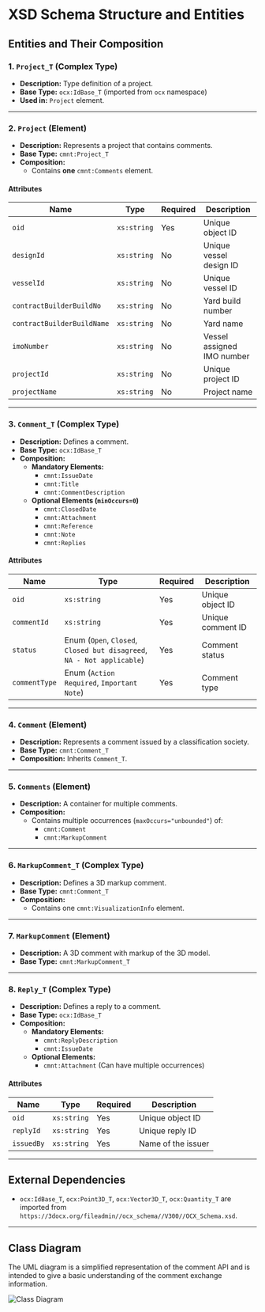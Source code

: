 # **XSD Schema Structure and Entities**

## **Entities and Their Composition**

### **1. `Project_T` (Complex Type)**
- **Description:** Type definition of a project.
- **Base Type:** `ocx:IdBase_T` (imported from `ocx` namespace)
- **Used in:** `Project` element.

---

### **2. `Project` (Element)**
- **Description:** Represents a project that contains comments.
- **Base Type:** `cmnt:Project_T`
- **Composition:**
  - Contains **one** `cmnt:Comments` element.

#### **Attributes**
| Name                        | Type      | Required | Description |
|-----------------------------|----------|----------|-------------|
| `oid`                       | `xs:string` | Yes | Unique object ID |
| `designId`                  | `xs:string` | No | Unique vessel design ID |
| `vesselId`                  | `xs:string` | No | Unique vessel ID |
| `contractBuilderBuildNo`     | `xs:string` | No | Yard build number |
| `contractBuilderBuildName`   | `xs:string` | No | Yard name |
| `imoNumber`                 | `xs:string` | No | Vessel assigned IMO number |
| `projectId`                 | `xs:string` | No | Unique project ID |
| `projectName`               | `xs:string` | No | Project name |

---

### **3. `Comment_T` (Complex Type)**
- **Description:** Defines a comment.
- **Base Type:** `ocx:IdBase_T`
- **Composition:**
  - **Mandatory Elements:**
    - `cmnt:IssueDate`
    - `cmnt:Title`
    - `cmnt:CommentDescription`
  - **Optional Elements (`minOccurs=0`)**
    - `cmnt:ClosedDate`
    - `cmnt:Attachment`
    - `cmnt:Reference`
    - `cmnt:Note`
    - `cmnt:Replies`

#### **Attributes**
| Name          | Type      | Required | Description |
|--------------|----------|----------|-------------|
| `oid`       | `xs:string` | Yes | Unique object ID |
| `commentId` | `xs:string` | Yes | Unique comment ID |
| `status`    | Enum (`Open`, `Closed`, `Closed but disagreed`, `NA - Not applicable`) | Yes | Comment status |
| `commentType` | Enum (`Action Required`, `Important Note`) | Yes | Comment type |

---

### **4. `Comment` (Element)**
- **Description:** Represents a comment issued by a classification society.
- **Base Type:** `cmnt:Comment_T`
- **Composition:** Inherits `Comment_T`.

---

### **5. `Comments` (Element)**
- **Description:** A container for multiple comments.
- **Composition:**
  - Contains multiple occurrences (`maxOccurs="unbounded"`) of:
    - `cmnt:Comment`
    - `cmnt:MarkupComment`

---

### **6. `MarkupComment_T` (Complex Type)**
- **Description:** Defines a 3D markup comment.
- **Base Type:** `cmnt:Comment_T`
- **Composition:**
  - Contains one `cmnt:VisualizationInfo` element.

---

### **7. `MarkupComment` (Element)**
- **Description:** A 3D comment with markup of the 3D model.
- **Base Type:** `cmnt:MarkupComment_T`

---

### **8. `Reply_T` (Complex Type)**
- **Description:** Defines a reply to a comment.
- **Base Type:** `ocx:IdBase_T`
- **Composition:**
  - **Mandatory Elements:**
    - `cmnt:ReplyDescription`
    - `cmnt:IssueDate`
  - **Optional Elements:**
    - `cmnt:Attachment` (Can have multiple occurrences)

#### **Attributes**
| Name       | Type      | Required | Description |
|-----------|----------|----------|-------------|
| `oid`     | `xs:string` | Yes | Unique object ID |
| `replyId` | `xs:string` | Yes | Unique reply ID |
| `issuedBy`| `xs:string` | Yes | Name of the issuer |

---

## **External Dependencies**
- `ocx:IdBase_T`, `ocx:Point3D_T`, `ocx:Vector3D_T`, `ocx:Quantity_T` are imported from `https://3docx.org/fileadmin//ocx_schema//V300//OCX_Schema.xsd`.

---

## Class Diagram

The UML diagram is a simplified representation of the comment API and is intended to give a basic understanding of the comment exchange information.

![Class Diagram](http://www.plantuml.com/plantuml/proxy?src=https://raw.githubusercontent.com/OCXStandard/ocx-extension-comments/main/UML/ocx_comments.puml)

